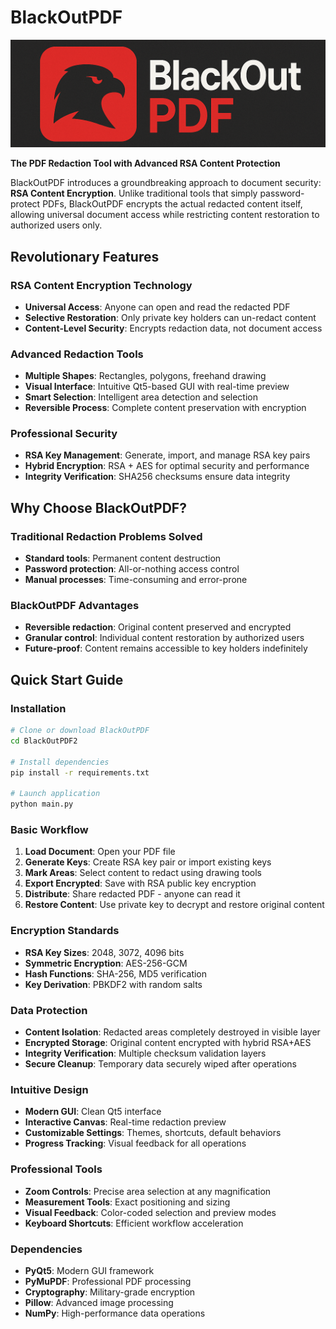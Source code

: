 # BlackOutPDF
![Logo BlackOutPDF](./images/BlackOutPDF.png)

**The  PDF Redaction Tool with Advanced RSA Content Protection**

BlackOutPDF introduces a groundbreaking approach to document security: **RSA Content Encryption**. Unlike traditional tools that simply password-protect PDFs, BlackOutPDF encrypts the actual redacted content itself, allowing universal document access while restricting content restoration to authorized users only.

##  Revolutionary Features

### **RSA Content Encryption Technology**
- **Universal Access**: Anyone can open and read the redacted PDF
- **Selective Restoration**: Only private key holders can un-redact content
- **Content-Level Security**: Encrypts redaction data, not document access

### **Advanced Redaction Tools**
- **Multiple Shapes**: Rectangles, polygons, freehand drawing
- **Visual Interface**: Intuitive Qt5-based GUI with real-time preview
- **Smart Selection**: Intelligent area detection and selection
- **Reversible Process**: Complete content preservation with encryption

### **Professional Security**
- **RSA Key Management**: Generate, import, and manage RSA key pairs
- **Hybrid Encryption**: RSA + AES for optimal security and performance
- **Integrity Verification**: SHA256 checksums ensure data integrity

## Why Choose BlackOutPDF?

### **Traditional Redaction Problems Solved**
- **Standard tools**: Permanent content destruction
- **Password protection**: All-or-nothing access control
- **Manual processes**: Time-consuming and error-prone

### **BlackOutPDF Advantages**
- **Reversible redaction**: Original content preserved and encrypted
- **Granular control**: Individual content restoration by authorized users
- **Future-proof**: Content remains accessible to key holders indefinitely

## Quick Start Guide

### Installation
```bash
# Clone or download BlackOutPDF
cd BlackOutPDF2

# Install dependencies
pip install -r requirements.txt

# Launch application
python main.py
```

### Basic Workflow
1. **Load Document**: Open your PDF file
2. **Generate Keys**: Create RSA key pair or import existing keys
3. **Mark Areas**: Select content to redact using drawing tools
4. **Export Encrypted**: Save with RSA public key encryption
5. **Distribute**: Share redacted PDF - anyone can read it
6. **Restore Content**: Use private key to decrypt and restore original content

### **Encryption Standards**
- **RSA Key Sizes**: 2048, 3072, 4096 bits
- **Symmetric Encryption**: AES-256-GCM
- **Hash Functions**: SHA-256, MD5 verification
- **Key Derivation**: PBKDF2 with random salts

### **Data Protection**
- **Content Isolation**: Redacted areas completely destroyed in visible layer
- **Encrypted Storage**: Original content encrypted with hybrid RSA+AES
- **Integrity Verification**: Multiple checksum validation layers
- **Secure Cleanup**: Temporary data securely wiped after operations

### **Intuitive Design**
- **Modern GUI**: Clean Qt5 interface
- **Interactive Canvas**: Real-time redaction preview
- **Customizable Settings**: Themes, shortcuts, default behaviors
- **Progress Tracking**: Visual feedback for all operations

### **Professional Tools**
- **Zoom Controls**: Precise area selection at any magnification
- **Measurement Tools**: Exact positioning and sizing
- **Visual Feedback**: Color-coded selection and preview modes
- **Keyboard Shortcuts**: Efficient workflow acceleration


### **Dependencies**
- **PyQt5**: Modern GUI framework
- **PyMuPDF**: Professional PDF processing
- **Cryptography**: Military-grade encryption
- **Pillow**: Advanced image processing
- **NumPy**: High-performance data operations



